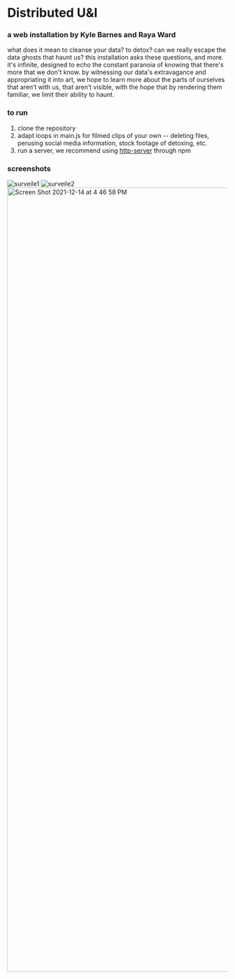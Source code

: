 # Distributed U&I

### a web installation by Kyle Barnes and Raya Ward
what does it mean to cleanse your data? to detox? can we really escape the data ghosts that haunt us? this installation asks these questions, and more. it's infinite, designed to echo the constant paranoia of knowing that there's more that we don't know. by witnessing our data's extravagance and appropriating it into art, we hope to learn more about the parts of ourselves that aren’t with us, that aren’t visible, with the hope that by rendering them familiar, we limit their ability to haunt.

### to run
1. clone the repository
2. adapt loops in main.js for filmed clips of your own -- deleting files, perusing social media information, stock footage of detoxing, etc.
3. run a server, we recommend using [http-server](https://www.npmjs.com/package/http-server) through npm

### screenshots
![surveile1](https://user-images.githubusercontent.com/41943646/146088267-3cf6d8ee-9c7e-46fc-a07a-3179967ab55e.jpg)
![surveile2](https://user-images.githubusercontent.com/41943646/146088281-b36220f3-6769-4a39-8641-c080941f4750.jpg)
<img width="1792" alt="Screen Shot 2021-12-14 at 4 46 58 PM" src="https://user-images.githubusercontent.com/41943646/146088660-52ddf320-07f2-4afd-a5a5-7dcc6a6935d2.png">
